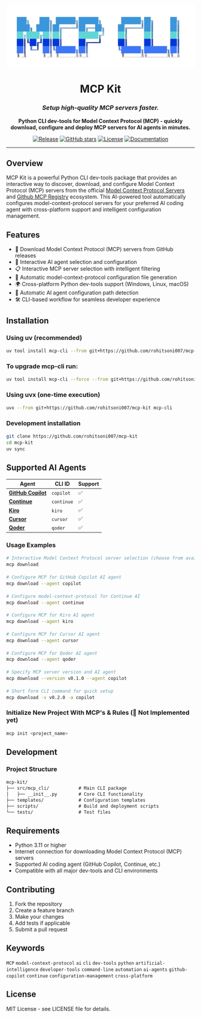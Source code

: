 <div align="center">
    <img src="./media/logo1.png" alt="MCP Kit Logo"/>
    <h1>MCP Kit</h1>
    <h3><em>Setup high-quality MCP servers faster.</em></h3>
</div>
<p align="center">
    <strong>Python CLI dev-tools for Model Context Protocol (MCP) - quickly download, configure and deploy MCP servers for AI agents in minutes.</strong>
</p>
<p align="center">
    <a href="https://github.com/rohitsoni007/mcp-kit/actions/workflows/release.yml"><img src="https://github.com/rohitsoni007/mcp-kit/actions/workflows/release.yml/badge.svg" alt="Release"/></a>
    <a href="https://github.com/rohitsoni007/mcp-kit/stargazers"><img src="https://img.shields.io/github/stars/rohitsoni007/mcp-kit?style=social" alt="GitHub stars"/></a>
    <a href="https://github.com/rohitsoni007/mcp-kit/blob/main/LICENSE"><img src="https://img.shields.io/github/license/github/spec-kit" alt="License"/></a>
    <a href="https://github.com/rohitsoni007/mcp-kit/"><img src="https://img.shields.io/badge/docs-GitHub_Pages-blue" alt="Documentation"/></a>
</p>

---

## Overview

MCP Kit is a powerful Python CLI dev-tools package that provides an interactive way to discover, download, and configure Model Context Protocol (MCP) servers from the official [Model Context Protocol Servers](https://github.com/modelcontextprotocol/servers) and [Github MCP Registry](https://github.com/mcp) ecosystem. This AI-powered tool automatically configures model-context-protocol servers for your preferred AI coding agent with cross-platform support and intelligent configuration management.

## Features

- 🚀 Download Model Context Protocol (MCP) servers from GitHub releases
- 🎯 Interactive AI agent selection and configuration
- 📋 Interactive MCP server selection with intelligent filtering
- 🔧 Automatic model-context-protocol configuration file generation
- 🌍 Cross-platform Python dev-tools support (Windows, Linux, macOS)
- 📁 Automatic AI agent configuration path detection
- 🛠️ CLI-based workflow for seamless developer experience

## Installation

### Using uv (recommended)

```bash
uv tool install mcp-cli --from git+https://github.com/rohitsoni007/mcp-kit
```

### To upgrade mcp-cli run:
```bash
uv tool install mcp-cli --force --from git+https://github.com/rohitsoni007/mcp-kit
```

### Using uvx (one-time execution)

```bash
uvx --from git+https://github.com/rohitsoni007/mcp-kit mcp-cli
```

### Development installation

```bash
git clone https://github.com/rohitsoni007/mcp-kit
cd mcp-kit
uv sync
```


## Supported AI Agents

| Agent | CLI ID | Support |
|-------|--------|---------|
| **[GitHub Copilot](https://code.visualstudio.com)** | `copilot` | ✅ |
| **[Continue](https://github.com/continuedev/continue)** | `continue` | ✅ |
| **[Kiro](https://kiro.dev)** | `kiro` | ✅ |
| **[Cursor](https://cursor.sh)** | `cursor` | ✅ |
| **[Qoder](https://qoder.com)** | `qoder` | ✅ |

### Usage Examples

```bash
# Interactive Model Context Protocol server selection (choose from available AI agents)
mcp download

# Configure MCP for GitHub Copilot AI agent
mcp download --agent copilot

# Configure model-context-protocol for Continue AI
mcp download --agent continue

# Configure MCP for Kiro AI agent
mcp download --agent kiro

# Configure MCP for Cursor AI agent
mcp download --agent cursor

# Configure MCP for Qoder AI agent
mcp download --agent qoder

# Specify MCP server version and AI agent
mcp download --version v0.1.0 --agent copilot

# Short form CLI command for quick setup
mcp download -v v0.2.0 -a copilot

```

### Initialize New Project With MCP's & Rules (🚧 Not Implemented yet)

```bash
mcp init <project_name>
```

## Development

### Project Structure

```
mcp-kit/
├── src/mcp_cli/           # Main CLI package
│   ├── __init__.py        # Core CLI functionality
├── templates/             # Configuration templates
├── scripts/               # Build and deployment scripts
└── tests/                 # Test files
```

## Requirements

- Python 3.11 or higher
- Internet connection for downloading Model Context Protocol (MCP) servers
- Supported AI coding agent (GitHub Copilot, Continue, etc.)
- Compatible with all major dev-tools and CLI environments

## Contributing

1. Fork the repository
2. Create a feature branch
3. Make your changes
4. Add tests if applicable
5. Submit a pull request

## Keywords

`MCP` `model-context-protocol` `ai` `cli` `dev-tools` `python` `artificial-intelligence` `developer-tools` `command-line` `automation` `ai-agents` `github-copilot` `continue` `configuration-management` `cross-platform`

## License

MIT License - see LICENSE file for details.